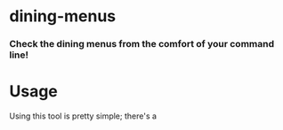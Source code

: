 # dining-menus

### Check the dining menus from the comfort of your command line!

# Usage

Using this tool is pretty simple; there's a 
